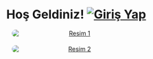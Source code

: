 <h1 align="center">
  Hoş Geldiniz!  
  <a href="https://github.com" target="_blank">
    <img src="https://img.shields.io/badge/Giriş%20Yap-0077B5?style=for-the-badge&logo=github&logoColor=white" alt="Giriş Yap">
  </a>
</h1>

<div align="center" style="display: flex; justify-content: center; gap: 20px; flex-wrap: wrap;">
  <a href="https://github.com">
    <img src="https://trainingblog.xyz/details/imgnewpage/1.jpg" alt="Resim 1" style="border-radius: 10px; max-width: 45%; min-width: 300px;">
  </a>
  <a href="https://github.com">
    <img src="https://trainingblog.xyz/details/imgnewpage/1.jpg" alt="Resim 2" style="border-radius: 10px; max-width: 45%; min-width: 300px;">
  </a>
</div>
